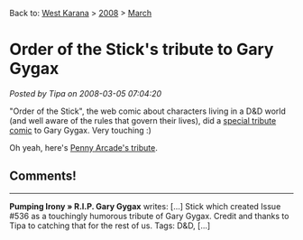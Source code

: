 Back to: [West Karana](/posts/westkarana.md) > [2008](/posts/2008/westkarana.md) > [March](./westkarana.md)
# Order of the Stick's tribute to Gary Gygax

*Posted by Tipa on 2008-03-05 07:04:20*

"Order of the Stick", the web comic about characters living in a D&D world (and well aware of the rules that govern their lives), did a [special tribute comic](http://www.giantitp.com/comics/oots0536.html) to Gary Gygax. Very touching :)

Oh yeah, here's [Penny Arcade's tribute](http://www.penny-arcade.com/comic).

## Comments!
---
**Pumping Irony » R.I.P. Gary Gygax** writes: [...] Stick which created Issue #536 as a touchingly humorous tribute of Gary Gygax. Credit and thanks to Tipa to catching that for the rest of us. Tags: D&amp;D, [...]
